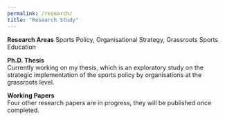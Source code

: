 ```yaml
---
permalink: /research/
title: "Research Study"
---
```


**Research Areas**
Sports Policy, Organisational Strategy, Grassroots Sports Education 

**Ph.D. Thesis**  
Currently working on my thesis, which is an exploratory study on the strategic implementation of the sports policy by organisations at the grassroots level. 

**Working Papers**  
Four other research papers are in progress, they will be published once completed. 


